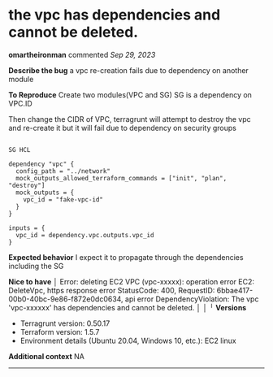 # the vpc  has dependencies and cannot be deleted.

**omartheironman** commented *Sep 29, 2023*

**Describe the bug**
a vpc re-creation fails due to dependency on another module

**To Reproduce**
Create two modules(VPC and SG)
SG is a dependency on VPC.ID 

Then change the CIDR of VPC, terragrunt will attempt to destroy the vpc and re-create it but it will fail due to dependency on security groups

```hcl

SG HCL

dependency "vpc" {
  config_path = "../network"
  mock_outputs_allowed_terraform_commands = ["init", "plan", "destroy"]
  mock_outputs = {
    vpc_id = "fake-vpc-id"
  }
}

inputs = {
  vpc_id = dependency.vpc.outputs.vpc_id
}
```

**Expected behavior**
I expect it to propagate through the dependencies including the SG 

**Nice to have**
│ Error: deleting EC2 VPC (vpc-xxxxx): operation error EC2: DeleteVpc, https response error StatusCode: 400, RequestID: 6bbae417-00b0-40bc-9e86-f872e0dc0634, api error DependencyViolation: The vpc 'vpc-xxxxxx' has dependencies and cannot be deleted.
│ 
│ 
╵
**Versions**
- Terragrunt version: 0.50.17
- Terraform version: 1.5.7
- Environment details (Ubuntu 20.04, Windows 10, etc.): EC2 linux

**Additional context**
NA
<br />
***


